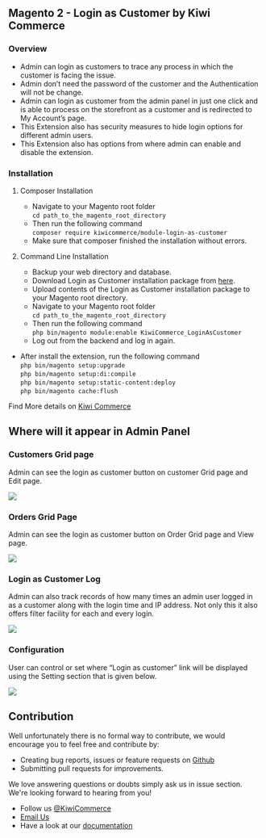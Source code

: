 ## Magento 2 - Login as Customer by Kiwi Commerce

### Overview
- Admin can login as customers to trace any process in which the customer is facing the issue.
- Admin don’t need the password of the customer and the Authentication will not be change.
- Admin can login as customer from the admin panel in just one click and is able to process on the storefront as a customer and is  redirected to My Account’s page.
- This Extension also has security measures to hide login options for different admin users.
- This Extension also has options from where admin can enable and disable the extension.

### **Installation**
 
 1. Composer Installation
      - Navigate to your Magento root folder<br />
            `cd path_to_the_magento_root_directory`<br />
      - Then run the following command<br />
          `composer require kiwicommerce/module-login-as-customer`<br/>
      - Make sure that composer finished the installation without errors.

 2. Command Line Installation
      - Backup your web directory and database.
      - Download Login as Customer installation package from <a href="https://github.com/kiwicommerce/magento2-login-as-customer/releases/download/v1.0.0/kiwicommerce-login-as-customer-v100.zip">here</a>.
      - Upload contents of the Login as Customer installation package to your Magento root directory.
      - Navigate to your Magento root folder<br />
          `cd path_to_the_magento_root_directory`<br />
      - Then run the following command<br />
          `php bin/magento module:enable KiwiCommerce_LoginAsCustomer`<br />
      - Log out from the backend and log in again.
   
- After install the extension, run the following command <br/>
          `php bin/magento setup:upgrade`<br />
          `php bin/magento setup:di:compile`<br />
          `php bin/magento setup:static-content:deploy`<br />
          `php bin/magento cache:flush`
          
Find More details on <a href="https://kiwicommerce.co.uk/extensions/magento2-login-as-customer" target="_blank">Kiwi Commerce</a>

## Where will it appear in Admin Panel

### Customers Grid page

Admin can see the login as customer button on customer Grid page and Edit page.

<img src="https://kiwicommerce.co.uk/wp-content/uploads/2018/05/CustomerGrid-1.png"/><br/>

### Orders Grid Page

Admin can see the login as customer button on Order Grid page and View page.

<img src="https://kiwicommerce.co.uk/wp-content/uploads/2018/05/CustomerOrderGridpng.png"/><br/>


### Login as Customer Log 

Admin can also track records of how many times an admin user logged in as a customer along with the login time and IP address. Not only this it also offers filter facility for each and every login.

<img src="https://kiwicommerce.co.uk/wp-content/uploads/2018/05/LoginAscustomerLog_New.png"/> <br/>

### Configuration

User can control or set where “Login as customer” link will be displayed using the Setting section that is given below.

<img src="https://kiwicommerce.co.uk/wp-content/uploads/2018/05/ConfigurationSetting.png" /> <br/>

## Contribution
Well unfortunately there is no formal way to contribute, we would encourage you to feel free and contribute by:
 
  - Creating bug reports, issues or feature requests on <a target="_blank" href="https://github.com/kiwicommerce/magento2-login-as-customer/issues">Github</a>
  - Submitting pull requests for improvements.
    
We love answering questions or doubts simply ask us in issue section. We're looking forward to hearing from you!
 
  - Follow us <a href="https://twitter.com/KiwiCommerce">@KiwiCommerce</a>
  - <a href="mailto:support@kiwicommerce.co.uk">Email Us</a>
  - Have a look at our <a href="https://kiwicommerce.co.uk/docs/login_as_customer/">documentation</a>
